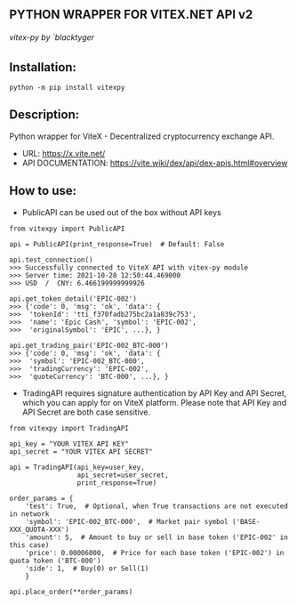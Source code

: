 ## PYTHON WRAPPER FOR VITEX.NET API v2

###### vitex-py by `blacktyger

## Installation:
<code>python -m pip install vitexpy</code>

## Description:
Python wrapper for ViteX - Decentralized cryptocurrency exchange API.

- URL: https://x.vite.net/
- API DOCUMENTATION: https://vite.wiki/dex/api/dex-apis.html#overview

## How to use:
- PublicAPI can be used out of the box without API keys


```
from vitexpy import PublicAPI

api = PublicAPI(print_response=True)  # Default: False

api.test_connection()
>>> Successfully connected to ViteX API with vitex-py module
>>> Server time: 2021-10-28 12:50:44.469000
>>> USD  /  CNY: 6.466199999999926

api.get_token_detail('EPIC-002')
>>> {'code': 0, 'msg': 'ok', 'data': {
>>>  'tokenId': 'tti_f370fadb275bc2a1a839c753', 
>>>  'name': 'Epic Cash', 'symbol': 'EPIC-002', 
>>>  'originalSymbol': 'EPIC', ...}, }

api.get_trading_pair('EPIC-002_BTC-000')
>>> {'code': 0, 'msg': 'ok', 'data': {
>>>  'symbol': 'EPIC-002_BTC-000', 
>>>  'tradingCurrency': 'EPIC-002', 
>>>  'quoteCurrency': 'BTC-000', ...}, }
```
- TradingAPI requires signature authentication by API Key and API Secret,
  which you can apply for on ViteX platform.
  Please note that API Key and API Secret are both case sensitive.
  
```
from vitexpy import TradingAPI

api_key = "YOUR VITEX API KEY"
api_secret = "YOUR VITEX API SECRET"

api = TradingAPI(api_key=user_key,
                 api_secret=user_secret,
                 print_response=True)

order_params = {
    'test': True,  # Optional, when True transactions are not executed in network
    'symbol': 'EPIC-002_BTC-000',  # Market pair symbol ('BASE-XXX_QUOTA-XXX')
    'amount': 5,  # Amount to buy or sell in base token ('EPIC-002' in this case)
    'price': 0.00006000,  # Price for each base token ('EPIC-002') in quota token ('BTC-000')
    'side': 1,  # Buy(0) or Sell(1)
    }
    
api.place_order(**order_params)



```
